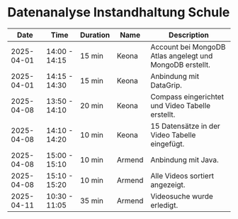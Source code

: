 # Datenanalyse Instandhaltung Schule

| Date       | Time          | Duration | Name   | Description                                              |
|------------|---------------|----------|--------|----------------------------------------------------------|
| 2025-04-01 | 14:00 - 14:15 | 15 min   | Keona  | Account bei MongoDB Atlas angelegt und MongoDB erstellt. |
| 2025-04-01 | 14:15 - 14:30 | 15 min   | Keona  | Anbindung mit DataGrip.                                  |
| 2025-04-08 | 13:50 - 14:10 | 20 min   | Keona  | Compass eingerichtet und Video Tabelle erstellt.         |
| 2025-04-08 | 14:10 - 14:20 | 10 min   | Keona  | 15 Datensätze in der Video Tabelle eingefügt.            |
| 2025-04-08 | 15:00 - 15:10 | 10 min   | Armend | Anbindung mit Java.                                      |
| 2025-04-08 | 15:10 - 15:20 | 10 min   | Armend | Alle Videos sortiert angezeigt.                          |
| 2025-04-11 | 10:30 - 11:05 | 35 min   | Armend | Videosuche wurde erledigt.                               |